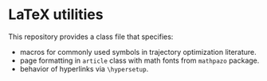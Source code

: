 # LaTeX utilities

This repository provides a class file that specifies:
- macros for commonly used symbols in trajectory optimization literature. 
- page formatting in `article` class with math fonts from `mathpazo` package.
- behavior of hyperlinks via `\hypersetup`.


